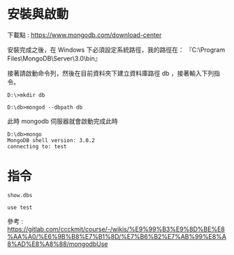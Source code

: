 # 安裝與啟動

下載點 : https://www.mongodb.com/download-center

安裝完成之後，在 Windows 下必須設定系統路徑，我的路徑在： 『C:\Program Files\MongoDB\Server\3.0\bin』

接著請啟動命令列，然後在目前資料夾下建立資料庫路徑 db ，接著輸入下列指令。

```
D:\>mkdir db

D:\db>mongod --dbpath db
```

此時 mongodb 伺服器就會啟動完成此時


```
D:\db>mongo
MongoDB shell version: 3.0.2
connecting to: test
```

# 指令

```
show.dbs

use test

```

參考 : https://gitlab.com/ccckmit/course/-/wikis/%E9%99%B3%E9%8D%BE%E8%AA%A0/%E6%9B%B8%E7%B1%8D/%E7%B6%B2%E7%AB%99%E8%A8%AD%E8%A8%88/mongodbUse


